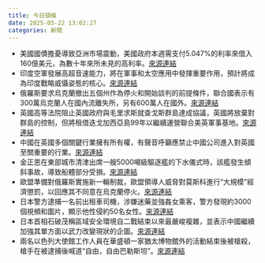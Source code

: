 ```yaml
---
title: 今日頭條
date: 2025-05-22 13:02:27
categories: 新聞            
---
```

- 美國國債擔憂導致亞洲市場震動，美國政府本週需支付5.047%的利率來借入160億美元，為數十年來所未見的高利率。[來源連結](https://asiatimes.com/2025/05/asian-markets-shudder-on-us-national-debt-fears/)
- 印度空軍發展高超音速能力，將在軍事和太空應用中發揮重要作用，預計將成為印度戰略威懾姿態的核心。[來源連結](https://asiatimes.com/2025/05/indian-air-force-close-to-becoming-a-near-space-power/)
- 俄羅斯要求烏克蘭撤出五個州作為停火和開始談判的前提條件，聯合國表示有300萬烏克蘭人在國內流離失所，另有600萬人在國外。[來源連結](https://www.theguardian.com/world/ng-interactive/2025/may/22/what-would-russias-peace-deal-demands-really-mean-for-ukraine-visualised)
- 英國高等法院阻止英國政府與毛里求斯就查戈斯群島達成協議，英國將放棄對群島的控制，但將租借迭戈加西亞島99年以繼續運營聯合美英軍事基地。[來源連結](https://www.theguardian.com/world/2025/may/22/high-court-judge-blocks-uk-from-concluding-chagos-islands-deal)
- 中國在英國多個關鍵行業擁有所有權，有聲音呼籲應禁止中國公司進入對英國至關重要的行業。[來源連結](https://asiatimes.com/2025/05/high-and-rising-political-price-of-chinas-uk-investments/)
- 金正恩在東部城市清津出席一艘5000噸級驅逐艦的下水儀式時，該艦發生傾斜事故，導致船體部分受損。[來源連結](https://www.theguardian.com/world/2025/may/22/north-korea-kim-jong-un-warship-destroyer-accident)
- 歐盟準備對俄羅斯實施新一輪制裁，歐盟領導人威脅對莫斯科進行“大規模”經濟懲罰，以回應其不同意在烏克蘭停火。[來源連結](https://www.japantimes.co.jp/news/2025/05/22/world/politics/sanctions-eu-punish-russia/)
- 日本警方逮捕一名前出租車司機，涉嫌迷藥並強姦女乘客，警方發現約3000個視頻和圖片，顯示他性侵約50名女性。[來源連結](https://www.japantimes.co.jp/news/2025/05/22/japan/crime-legal/taxi-driver-rape/)
- 日本首相石破茂稱區域安全環境自二戰結束以來最嚴峻複雜，並表示中國繼續加強其單方面以武力改變現狀的企圖。[來源連結](https://www.japantimes.co.jp/news/2025/05/22/japan/politics/japan-ishiba-dsei-weapons-development/)
- 兩名以色列大使館工作人員在華盛頓一家猶太博物館外的活動結束後被槍殺，槍手在被逮捕後喊道“自由，自由巴勒斯坦”。[來源連結](https://www.theguardian.com/us-news/2025/may/22/two-israeli-embassy-staff-shot-dead-near-washington-dc-jewish-museum-homeland-security-secretary)



